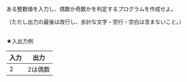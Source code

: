 ある整数値を入力し、偶数か奇数かを判定するプログラムを作成せよ。

（ただし出力の最後は改行し、余計な文字・空行・空白は含まないこと。）

<br>
★入出力例

|入力|出力|
| -------- | -------- |
|2|2は偶数|
